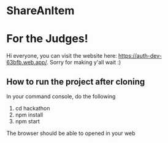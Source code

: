 # ShareAnItem

# For the Judges!
Hi everyone, you can visit the website here: https://auth-dev-63bfb.web.app/. Sorry for making y'all wait :)

## How to run the project after cloning
In your command console, do the following
1. cd hackathon
2. npm install
3. npm start

The browser should be able to opened in your web 
